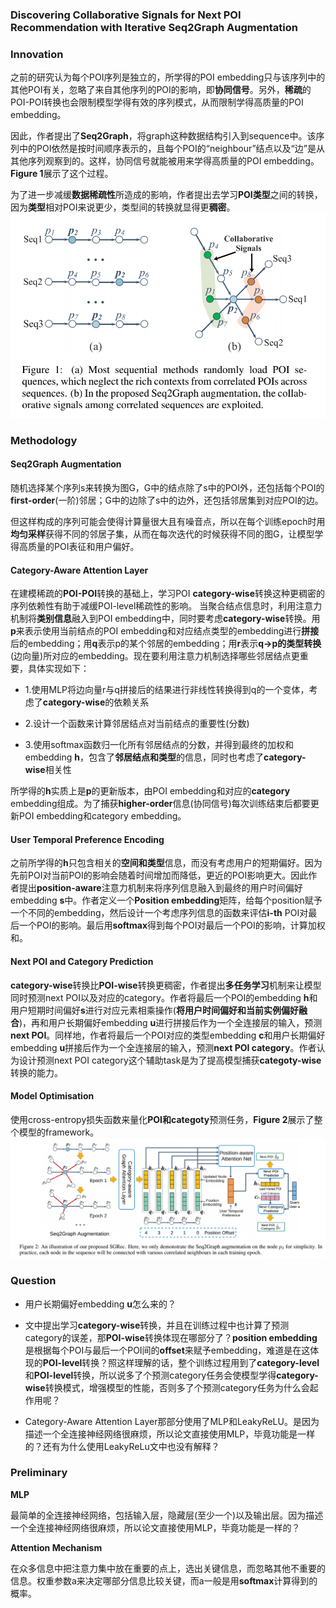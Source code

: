 ### **Discovering Collaborative Signals for Next POI Recommendation with Iterative Seq2Graph Augmentation**

### Innovation
之前的研究认为每个POI序列是独立的，所学得的POI embedding只与该序列中的其他POI有关，忽略了来自其他序列的POI的影响，即**协同信号**。另外，**稀疏**的POI-POI转换也会限制模型学得有效的序列模式，从而限制学得高质量的POI embedding。

因此，作者提出了**Seq2Graph**，将graph这种数据结构引入到sequence中。该序列中的POI依然是按时间顺序表示的，且每个POI的“neighbour”结点以及“边”是从其他序列观察到的。这样，协同信号就能被用来学得高质量的POI embedding。**Figure 1**展示了这个过程。

为了进一步减缓**数据稀疏性**所造成的影响，作者提出去学习**POI类型**之间的转换，因为**类型**相对POI来说更少，类型间的转换就显得更**稠密**。
![image](https://github.com/kevin-xuan/Next-POI-Recommendation/blob/main/(2021IJCAI)%20Discovering%20Collaborative%20Signals%20for%20Next%20POI%20Recommendation%20with%20Iterative%20Seq2Graph%20Augmentation/Figure1.png)
###  Methodology
#### Seq2Graph Augmentation
随机选择某个序列s来转换为图G，G中的结点除了s中的POI外，还包括每个POI的**first-order**(一阶)邻居；G中的边除了s中的边外，还包括邻居集到对应POI的边。

但这样构成的序列可能会使得计算量很大且有噪音点，所以在每个训练epoch时用**均匀采样**获得不同的邻居子集，从而在每次迭代的时候获得不同的图G，让模型学得高质量的POI表征和用户偏好。
#### Category-Aware Attention Layer
在建模稀疏的**POI-POI**转换的基础上，学习POI **category-wise**转换这种更稠密的序列依赖性有助于减缓POI-level稀疏性的影响。
当聚合结点信息时，利用注意力机制将**类别信息**融入到POI embedding中，同时要考虑**category-wise**转换。用**p**来表示使用当前结点的POI embedding和对应结点类型的embedding进行**拼接**后的embedding；用**q**表示p的某个邻居的embedding；用**r**表示**q->p的类型转换**(边向量)所对应的embedding。现在要利用注意力机制选择哪些邻居结点更重要，具体实现如下：

* 1.使用MLP将边向量r与q拼接后的结果进行非线性转换得到q的一个变体，考虑了**category-wise**的依赖关系

* 2.设计一个函数来计算邻居结点对当前结点的重要性(分数)

* 3.使用softmax函数归一化所有邻居结点的分数，并得到最终的加权和embedding **h**，包含了**邻居结点和类型**的信息，同时也考虑了**category-wise**相关性

所学得的**h**实质上是**p**的更新版本，由POI embedding和对应的**category** embedding组成。为了捕获**higher-order**信息(协同信号)每次训练结束后都要更新POI embedding和category embedding。
#### User Temporal Preference Encoding
之前所学得的**h**只包含相关的**空间和类型**信息，而没有考虑用户的短期偏好。因为先前POI对当前POI的影响会随着时间增加而降低，更近的POI影响更大。因此作者提出**position-aware**注意力机制来将序列信息融入到最终的用户时间偏好embedding **s**中。作者定义一个**Position embedding**矩阵，给每个position赋予一个不同的embedding，然后设计一个考虑序列信息的函数来评估**i-th** POI对最后一个POI的影响。最后用**softmax**得到每个POI对最后一个POI的影响，计算加权和。
#### Next POI and Category Prediction
**category-wise**转换比**POI-wise**转换更稠密，作者提出**多任务学习**机制来让模型同时预测next POI以及对应的category。作者将最后一个POI的embedding **h**和用户短期时间偏好**s**进行对应元素相乘操作(**将用户时间偏好和当前实例偏好融合**)，再和用户长期偏好embedding **u**进行拼接后作为一个全连接层的输入，预测**next POI**。同样地，作者将最后一个POI对应的类型embedding **c**和用户长期偏好embedding **u**拼接后作为一个全连接层的输入，预测**next POI category**。作者认为设计预测next POI category这个辅助task是为了提高模型捕获**categoty-wise**转换的能力。
#### Model Optimisation
使用cross-entropy损失函数来量化**POI和categoty**预测任务，**Figure 2**展示了整个模型的framework。
![image](https://github.com/kevin-xuan/Next-POI-Recommendation/blob/main/(2021IJCAI)%20Discovering%20Collaborative%20Signals%20for%20Next%20POI%20Recommendation%20with%20Iterative%20Seq2Graph%20Augmentation/Figure2.png)
###  Question
* 用户长期偏好embedding **u**怎么来的？

* 文中提出学习**category-wise**转换，并且在训练过程中也计算了预测category的误差，那**POI-wise**转换体现在哪部分了？**position embedding**是根据每个POI与最后一个POI间的**offset**来赋予embedding，难道是在这体现的**POI-level**转换？照这样理解的话，整个训练过程用到了**category-level**和**POI-level**转换，所以说多了个预测category任务会使模型学得**category-wise**转换模式，增强模型的性能，否则多了个预测category任务为什么会起作用呢？

* Category-Aware Attention Layer那部分使用了MLP和LeakyReLU。是因为描述一个全连接神经网络很麻烦，所以论文直接使用MLP，毕竟功能是一样的？还有为什么使用LeakyReLu文中也没有解释？

###  Preliminary
**MLP**

最简单的全连接神经网络，包括输入层，隐藏层(至少一个)以及输出层。因为描述一个全连接神经网络很麻烦，所以论文直接使用MLP，毕竟功能是一样的？

**Attention Mechanism**

在众多信息中把注意力集中放在重要的点上，选出关键信息，而忽略其他不重要的信息。权重参数a来决定哪部分信息比较关键，而a一般是用**softmax**计算得到的概率。
